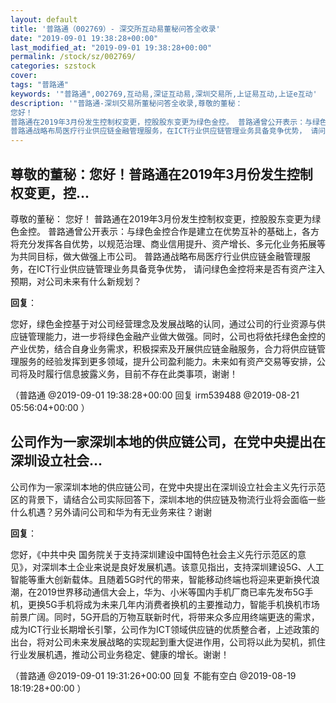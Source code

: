 ```yaml
---
layout: default
title: '普路通（002769）- 深交所互动易董秘问答全收录'
date: "2019-09-01 19:38:28+00:00"
last_modified_at: "2019-09-01 19:38:28+00:00"
permalink: /stock/sz/002769/
categories: szstock
cover: 
tags: "普路通"
keywords: '"普路通",002769,互动易,深证互动易,深圳交易所,上证易互动,上证e互动'
description: '"普路通-深圳交易所董秘问答全收录,尊敬的董秘：
您好！
普路通在2019年3月份发生控制权变更，控股股东变更为绿色金控。 普路通曾公开表示：与绿色金控合作是建立在优势互补的基础上，各方将充分发挥各自优势，以规范治理、商业信用提升、资产增长、多元化业务拓展等为共同目标，做大做强上市公司。
普路通战略布局医疗行业供应链金融管理服务，在ICT行业供应链管理业务具备竞争优势， 请问绿色金控将来是否有资产注入预期，对公司未来有什么新规划？"'
---
```


## 尊敬的董秘：您好！普路通在2019年3月份发生控制权变更，控...

尊敬的董秘：
您好！
普路通在2019年3月份发生控制权变更，控股股东变更为绿色金控。 普路通曾公开表示：与绿色金控合作是建立在优势互补的基础上，各方将充分发挥各自优势，以规范治理、商业信用提升、资产增长、多元化业务拓展等为共同目标，做大做强上市公司。
普路通战略布局医疗行业供应链金融管理服务，在ICT行业供应链管理业务具备竞争优势， 请问绿色金控将来是否有资产注入预期，对公司未来有什么新规划？

**回复**：

您好，绿色金控基于对公司经营理念及发展战略的认同，通过公司的行业资源与供应链管理能力，进一步将绿色金融产业做大做强。同时，公司也将依托绿色金控的产业优势，结合自身业务需求，积极探索及开展供应链金融服务，合力将供应链管理服务的经验发挥到更多领域，提升公司盈利能力。未来如有资产交易等安排，公司将及时履行信息披露义务，目前不存在此类事项，谢谢！ 

（普路通  @2019-09-01 19:38:28+00:00 回复 irm539488  @2019-08-21 05:56:04+00:00 ）

## 公司作为一家深圳本地的供应链公司，在党中央提出在深圳设立社会...

公司作为一家深圳本地的供应链公司，在党中央提出在深圳设立社会主义先行示范区的背景下，请结合公司实际回答下，深圳本地的供应链及物流行业将会面临一些什么机遇？另外请问公司和华为有无业务来往？谢谢

**回复**：

您好，《中共中央 国务院关于支持深圳建设中国特色社会主义先行示范区的意见》，对深圳本土企业来说是良好发展机遇。该意见指出，支持深圳建设5G、人工智能等重大创新载体。且随着5G时代的带来，智能移动终端也将迎来更新换代浪潮，在2019世界移动通信大会上，华为、小米等国内手机厂商已率先发布5G手机，更换5G手机将成为未来几年内消费者换机的主要推动力，智能手机换机市场前景广阔。同时，5G开启的万物互联新时代，将带来众多应用终端更迭的需求，成为ICT行业长期增长引擎，公司作为ICT领域供应链的优质整合者，上述政策的出台，将对公司未来发展战略的实现起到重大促进作用，公司将以此为契机，抓住行业发展机遇，推动公司业务稳定、健康的增长。谢谢！ 

（普路通  @2019-09-01 19:31:26+00:00 回复 不能有空白  @2019-08-19 18:19:28+00:00 ）

